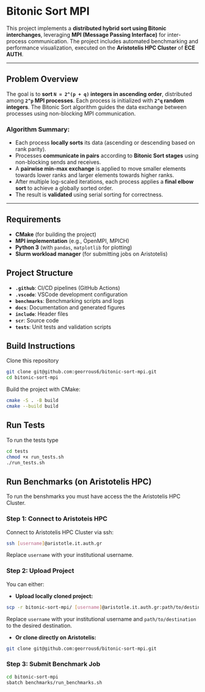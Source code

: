 # Bitonic Sort MPI

This project implements a **distributed hybrid sort using Bitonic interchanges**, leveraging 
**MPI (Message Passing Interface)** for inter-process communication. The project includes automated 
benchmarking and performance visualization, executed on the **Aristotelis HPC Cluster** of **ECE AUTH**.

---

## Problem Overview

The goal is to **sort `N = 2^(p + q)` integers in ascending order**, distributed among 
**`2^p` MPI processes**. Each process is initialized with **`2^q` random integers**. 
The Bitonic Sort algorithm guides the data exchange between processes using non-blocking 
MPI communication.

### Algorithm Summary:
- Each process **locally sorts** its data (ascending or descending based on rank parity).
- Processes **communicate in pairs** according to **Bitonic Sort stages** using non-blocking sends 
and receives.
- A **pairwise min-max exchange** is applied to move smaller elements towards lower ranks and larger 
elements towards higher ranks.
- After multiple log-scaled iterations, each process applies a **final elbow sort** to achieve a
globally sorted order.
- The result is **validated** using serial sorting for correctness.

---

## Requirements
- **CMake** (for building the project)
- **MPI implementation** (e.g., OpenMPI, MPICH)
- **Python 3** (with `pandas`, `matplotlib` for plotting)
- **Slurm workload manager** (for submitting jobs on Aristotelis)

## Project Structure
- **`.github`**: CI/CD pipelines (GitHub Actions)
- **`.vscode`**: VSCode development configuration
- **`benchmarks`**: Benchmarking scripts and logs
- **`docs`**: Documentation and generated figures
- **`include`**: Header files
- **`scr`**: Source code
- **`tests`**: Unit tests and validation scripts

## Build Instructions

Clone this repository
```bash
git clone git@github.com:georrous6/bitonic-sort-mpi.git
cd bitonic-sort-mpi
```

Build the project with CMake:
```bash
cmake -S . -B build
cmake --build build
```

## Run Tests
To run the tests type
```bash
cd tests
chmod +x run_tests.sh
./run_tests.sh
```

## Run Benchmarks (on Aristotelis HPC)
To run the benshmarks you must have access the the Aristotelis HPC Cluster.

### Step 1: Connect to Aristoteis HPC
Connect to Aristotelis HPC Cluster via ssh:
```bash
ssh [username]@aristotle.it.auth.gr
```
Replace `username` with your institutional username.

### Step 2: Upload Project
You can either:

- **Upload locally cloned project:**
```bash
scp -r bitonic-sort-mpi/ [username]@aristotle.it.auth.gr:path/to/destination/
```
Replace `username` with your institutional username and `path/to/destination` to the desired destination.

- **Or clone directly on Aristotelis:**
```bash
git clone git@github.com:georrous6/bitonic-sort-mpi.git
```

### Step 3: Submit Benchmark Job
```bash
cd bitonic-sort-mpi
sbatch benchmarks/run_benchmarks.sh
```
